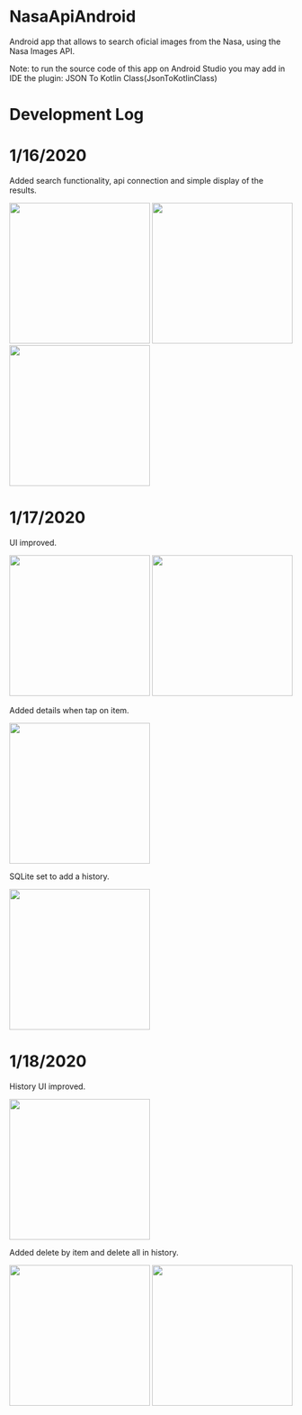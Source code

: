 # NasaApiAndroid
Android app that allows to search oficial images from the Nasa, using the Nasa Images API.

Note: to run the source code of this app on Android Studio you may add in IDE the plugin: JSON To Kotlin Class(JsonToKotlinClass) 

# Development Log
# 1/16/2020
Added search functionality, api connection and simple display of the results.

<image src="images/day1_mainactivity.jpeg" width=250> <image src="images/day1_searchfunc.jpeg" width=250> <image src="images/day1_recyclerview.jpeg" width=250>

# 1/17/2020
UI improved.

<image src="images/day2_mainactivity.jpeg" width=250> <image src="images/day2_recyclerviewsearch.jpeg" width=250>

Added details when tap on item.

<image src="images/day2_itemdetails.jpeg" width=250>

SQLite set to add a history.

<image src="images/day2_history.jpeg" width=250>
  
# 1/18/2020
History UI improved.

<image src="images/day3_history.jpeg" width=250>

Added delete by item and delete all in history.

<image src="images/day3_deleteItemHistory.jpeg" width=250> <image src="images/day3_deleteAllHistory.jpeg" width=250>







